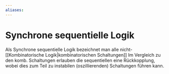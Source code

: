 ```yaml
---
aliases: 
---
```

# Synchrone sequentielle Logik
Als Synchrone sequentielle Logik bezeichnet man alle nicht-[[Kombinatorische Logik|kombinatorischen Schaltungen]]
Im Vergleich zu den komb. Schaltungen erlauben die sequentiellen eine Rückkopplung, wobei dies zum Teil zu instabilen (oszillierenden) Schaltungen führen kann.
